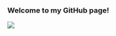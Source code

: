 ### Welcome to my GitHub page!

![](https://github-readme-stats.vercel.app/api?username=joelrico&theme=github_dark&hide=stars)

